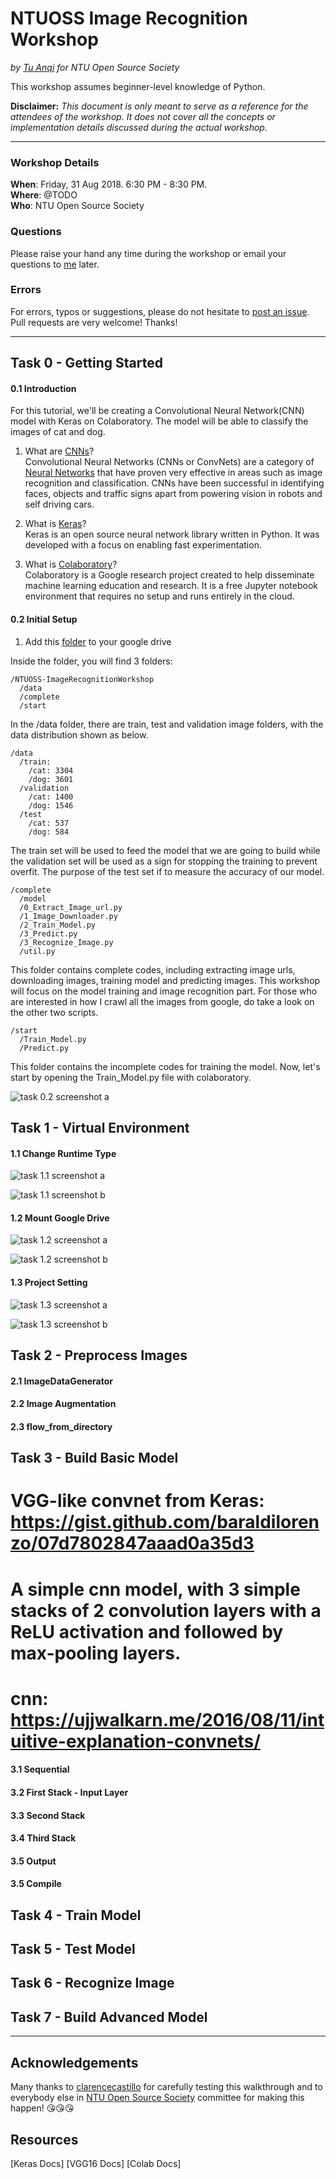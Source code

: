 # NTUOSS Image Recognition Workshop

*by [Tu Anqi](https://github.com/anqitu) for NTU Open Source Society*

This workshop assumes beginner-level knowledge of Python.

**Disclaimer:** *This document is only meant to serve as a reference for the attendees of the workshop. It does not cover all the concepts or implementation details discussed during the actual workshop.*
___

### Workshop Details
**When**: Friday, 31 Aug 2018. 6:30 PM - 8:30 PM.</br>
**Where**: @TODO </br>
**Who**: NTU Open Source Society

### Questions
Please raise your hand any time during the workshop or email your questions to [me](mailto:anqitu@outlook.com) later.

### Errors
For errors, typos or suggestions, please do not hesitate to [post an issue](https://github.com/anqitu/NTUOSS-ImageRecognitionWorkshop/issues/new). Pull requests are very welcome! Thanks!
___

## Task 0 - Getting Started

#### 0.1 Introduction

<!-- TODO: write about cnn -->
<!-- TODO: write about keras -->
<!-- TODO: write about colab -->

For this tutorial, we'll be creating a Convolutional Neural Network(CNN) model with Keras on Colaboratory. The model will be able to classify the images of cat and dog.

1. What are [CNNs](https://ujjwalkarn.me/2016/08/11/intuitive-explanation-convnets/)?\
Convolutional Neural Networks (CNNs or ConvNets) are a category of [Neural Networks](https://ujjwalkarn.me/2016/08/09/quick-intro-neural-networks/) that have proven very effective in areas such as image recognition and classification. CNNs have been successful in identifying faces, objects and traffic signs apart from powering vision in robots and self driving cars.

2. What is [Keras](https://keras.io/)?\
Keras is an open source neural network library written in Python. It was developed with a focus on enabling fast experimentation.

3. What is [Colaboratory](https://colab.research.google.com/notebooks/welcome.ipynb)?\
Colaboratory is a Google research project created to help disseminate machine learning education and research. It is a free Jupyter notebook environment that requires no setup and runs entirely in the cloud.

#### 0.2 Initial Setup

1.  Add this [folder](https://drive.google.com/open?id=1uZT-vRnWgxYp9wgzYw6tTPS_lW20T9e7) to your google drive

Inside the folder, you will find 3 folders:
```
/NTUOSS-ImageRecognitionWorkshop
  /data
  /complete
  /start
```

In the /data folder, there are train, test and validation image folders, with the data distribution shown as below.
```
/data
  /train:
    /cat: 3304
    /dog: 3601
  /validation
    /cat: 1400
    /dog: 1546
  /test
    /cat: 537
    /dog: 584
```

<!-- TODO: explain train vs validation vs test-->
The train set will be used to feed the model that we are going to build while the validation set will be used as a sign for stopping the training to prevent overfit. The purpose of the test set if to measure the accuracy of our model.

```
/complete
  /model
  /0_Extract_Image_url.py
  /1_Image_Downloader.py
  /2_Train_Model.py
  /3_Predict.py
  /3_Recognize_Image.py
  /util.py
```
This folder contains complete codes, including extracting image urls, downloading images, training model and predicting images. This workshop will focus on the model training and image recognition part. For those who are interested in how I crawl all the images from google, do take a look on the other two scripts.

```
/start
  /Train_Model.py
  /Predict.py
```
This folder contains the incomplete codes for training the model. Now, let's start by opening the Train_Model.py file with colaboratory.

![task 0.2 screenshot a](screenshots/task_0_2.png?raw=true)

## Task 1 - Virtual Environment

#### 1.1 Change Runtime Type
<!-- TODO: write about CPU vs GPU -->
<!-- TODO: screenshot of changing GPU -->

![task 1.1 screenshot a](screenshots/task_1_1_a.png?raw=true)

![task 1.1 screenshot b](screenshots/task_1_1_b.png?raw=true)

#### 1.2 Mount Google Drive
<!-- TODO: screenshot for token -->

![task 1.2 screenshot a](screenshots/task_1_2_a.png?raw=true)

![task 1.2 screenshot b](screenshots/task_1_2_b.png?raw=true)

#### 1.3 Project Setting

![task 1.3 screenshot a](screenshots/task_1_3_a.png?raw=true)

![task 1.3 screenshot b](screenshots/task_1_3_b.png?raw=true)

## Task 2 - Preprocess Images

#### 2.1 ImageDataGenerator

#### 2.2 Image Augmentation

#### 2.3 flow_from_directory
<!-- TODO: batch_size -->
<!-- TODO: class_mode -->



## Task 3 - Build Basic Model
<!-- TODO: VGG -->
# VGG-like convnet from Keras: https://gist.github.com/baraldilorenzo/07d7802847aaad0a35d3

# A simple cnn model, with 3 simple stacks of 2 convolution layers with a ReLU activation and followed by max-pooling layers.
# cnn: https://ujjwalkarn.me/2016/08/11/intuitive-explanation-convnets/

#### 3.1 Sequential

#### 3.2 First Stack - Input Layer
<!-- TODO: Cnov/Relu/Pooling -->

#### 3.3 Second Stack

#### 3.4 Third Stack

#### 3.5 Output
<!-- TODO: Flatten/Dense/Putput -->

#### 3.5 Compile
<!-- TODO: loss/optimizer/metrics -->


## Task 4 - Train Model
<!-- TODO: fit_generator -->

## Task 5 - Test Model


## Task 6 - Recognize Image

## Task 7 - Build Advanced Model
<!-- TODO: bottle neck -->

___

## Acknowledgements

Many thanks to [clarencecastillo](https://github.com/clarencecastillo) for carefully testing this walkthrough and to everybody else in [NTU Open Source Society](https://github.com/ntuoss) committee for making this happen! :kissing_heart::kissing_heart::kissing_heart:

## Resources
[Keras Docs]
[VGG16 Docs]
[Colab Docs]
